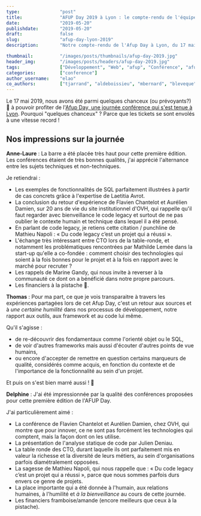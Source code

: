```yaml
---
type:               "post"
title:              "AFUP Day 2019 à Lyon : le compte-rendu de l'équipe"
date:               "2019-05-20"
publishdate:        "2019-05-20"
draft:              false
slug:               "afup-day-lyon-2019"
description:        "Notre compte-rendu de l'Afup Day à Lyon, du 17 mai 2019."

thumbnail:          "/images/posts/thumbnails/afup-day-2019.jpg"
header_img:         "/images/posts/headers/afup-day-2019.jpg"
tags:               ["Développement", "Web", "afup", "Conférence", "afupDay"]
categories:         ["conference"]
author_username:    "elao"
co_authors:         ["tjarrand", "aldeboissieu", "mbernard", "bleveque", "dgauthier"]
---
```


Le 17 mai 2019, nous avons été parmi quelques chanceux (ou prévoyants?) 💪 à pouvoir profiter de l'[Afup Day,
une journée conférence qui s'est tenue à Lyon](https://event.afup.org/afup-day-2019/afup-day-2019-lyon/). Pourquoi "quelques chanceux" ? Parce que les tickets
se sont envolés à une vitesse record !

## Nos impressions sur la journée

**Anne-Laure** : La barre a été placée très haut pour cette première édition. Les conférences étaient de très bonnes qualités, j'ai apprécié l'alternance entre les sujets techniques et non-techniques.

Je retiendrai :

- Les exemples de fonctionnalités de SQL parfaitement illustrées à partir de cas concrets
  grâce à l'expertise de Laetitia Avrot.
- La conclusion du retour d'expérience de Flavien Chantelot et Aurélien Damien, sur 20 ans de vie du site institutionnel d'OVH, qui rappelle qu'il faut regarder avec bienveillance le code legacy et surtout de ne pas oublier le contexte humain et technique dans lequel il a été pensé.
- En parlant de code legacy, je retiens cette citation / punchline de Mathieu Napoli : « Du code legacy c’est un projet qui a réussi ».
- L'échange très intéressant entre CTO lors de la table-ronde, et notamment les problématiques rencontrées par Mathilde Lemée dans la start-up qu'elle a co-fondée : comment choisir des technologies qui soient à la fois bonnes pour le projet et à la fois en rapport avec le marché pour recruter ?
- Les rappels de Marine Gandy, qui nous invite à reverser à la communauté ce dont on a bénéficié dans notre propre parcours.
- Les financiers à la pistache 🙈.

**Thomas** : Pour ma part, ce que je vois transparaitre à travers les expériences partagées lors de cet Afup Day, c'est un retour aux sources et à _une certaine humilité_ dans nos processus de développement, notre rapport aux outils, aux framework et au code lui même.

Qu'il s'agisse :

- de re-découvrir des fondamentaux comme l'orienté objet ou le SQL,
- de voir d'autres frameworks mais aussi d'écouter d'autres points de vue humains,
- ou encore d'accepter de remettre en question certains marqueurs de qualité, considérés comme acquis, en fonction du contexte et de l'importance de la fonctionnalité au sein d'un projet.

Et puis on s'est bien marré aussi ! 😬

**Delphine** : J'ai été impressionnée par la qualité des conférences proposées pour cette première édition de l'AFUP Day.

J'ai particulièrement aimé :

- La conférence de Flavien Chantelot et Aurélien Damien, chez OVH, qui montre que pour innover, ce ne sont pas forcément les technologies qui comptent, mais la façon dont on les utilise.
- La présentation de l'analyse statique de code par Julien Deniau.
- La table ronde des CTO, durant laquelle ils ont parfaitement mis en valeur la richesse et la diversité de leurs métiers, au sein d'organisations parfois diamétralement opposées.
- La sagesse de Mathieu Napoli, qui nous rappelle que : « Du code legacy c’est un projet qui a réussi », parce que nous sommes parfois durs envers ce genre de projets.
- La place importante qui a été donnée à l'humain, aux relations humaines, à l'humilité et _à la bienveillance_ au cours de cette journée.
- Les financiers framboise/amande (encore meilleurs que ceux à la pistache).
